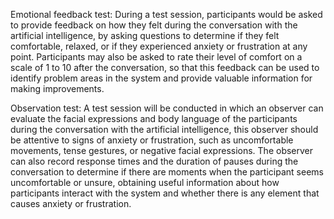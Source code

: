 Emotional feedback test: During a test session, participants would be asked to provide feedback on how they felt during the conversation with the artificial intelligence, by asking questions to determine if they felt comfortable, relaxed, or if they experienced anxiety or frustration at any point. Participants may also be asked to rate their level of comfort on a scale of 1 to 10 after the conversation, so that this feedback can be used to identify problem areas in the system and provide valuable information for making improvements.

Observation test: A test session will be conducted in which an observer can evaluate the facial expressions and body language of the participants during the conversation with the artificial intelligence, this observer should be attentive to signs of anxiety or frustration, such as uncomfortable movements, tense gestures, or negative facial expressions. The observer can also record response times and the duration of pauses during the conversation to determine if there are moments when the participant seems uncomfortable or unsure, obtaining useful information about how participants interact with the system and whether there is any element that causes anxiety or frustration.
